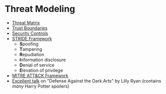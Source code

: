 <br>

# Threat Modeling
- [Threat Matrix](./01_Threat_Matrix.md)
- [Trust Boundaries](./02_Trust_Boundaries.md)
- [Security Controls](./03_Security_Controls.md)
- [STRIDE Framework](./04_STRIDE_Framework.md)
	- **S**poofing
	- **T**ampering
	- **R**epudiation
	- **I**nformation disclosure
	- **D**enial of service
	- **E**levation of privilege 
- [MITRE ATT&CK Framework](./05_MITRE_ATTACK_Framework.md)
- [Excellent talk](https://www.youtube.com/watch?v=vbwb6zqjZ7o) on "Defense Against the Dark Arts" by Lilly Ryan (contains *many* Harry Potter spoilers)  
<br>